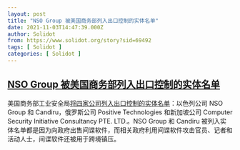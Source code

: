 ```yaml
---
layout: post
title: "NSO Group 被美国商务部列入出口控制的实体名单"
date: 2021-11-03T14:47:39.000Z
author: Solidot
from: https://www.solidot.org/story?sid=69492
tags: [ Solidot ]
categories: [ Solidot ]
---
```

<!--1635950859000-->
[NSO Group 被美国商务部列入出口控制的实体名单](https://www.solidot.org/story?sid=69492)
------

<div>
美国商务部工业安全局<a href="https://www.commerce.gov/news/press-releases/2021/11/commerce-adds-nso-group-and-other-foreign-companies-entity-list" target="_blank">将四家公司列入出口控制的实体名单</a>：以色列公司 NSO Group 和 Candiru，俄罗斯公司 Positive Technologies 和新加坡公司 Computer Security Initiative Consultancy PTE. LTD.。NSO Group 和 Candiru 被列入实体名单都是因为向政府出售间谍软件，而相关政府利用间谍软件攻击官员、记者和活动人士，间谍软件还被用于跨境镇压。
</div>

